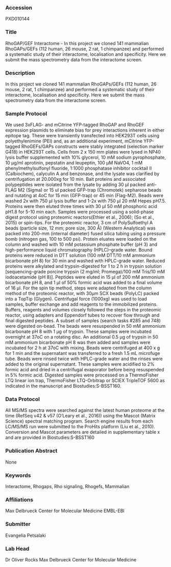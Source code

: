 ### Accession
PXD010144

### Title
RhoGAP/GEF Interactome - In this project we cloned 141 mammalian RhoGAPs/GEFs (112 human, 26 mouse, 2 rat, 1 chimpanzee) and performed a systematic study of their interactome, localisation and specificity. Here we submit the mass spectrometry data from the interactome screen.

### Description
In this project we cloned 141 mammalian RhoGAPs/GEFs (112 human, 26 mouse, 2 rat, 1 chimpanzee) and performed a systematic study of their interactome, localisation and specificity. Here we submit the mass spectrometry data from the interactome screen.

### Sample Protocol
We used 3xFLAG- and mCitrine YFP-tagged RhoGAP and RhoGEF expression plasmids to eliminate bias for prey interactions inherent in either epitope tag. These were transiently transfected into HEK293T cells using polyethylenimine (PEI) and, as an additional experiment, mCitrine YFP-tagged RhoGEFs/GAPs constructs were stably integrated (selection marker G418) in HEK293T cells. Cells from 2 x 150 mm plates were lysed in NP40 lysis buffer supplemented with 10% glycerol, 10 mM sodium pyrophosphate, 10 μg/ml aprotinin, pepstatin and leupeptin, 100 μM NaVO4, 1 mM phenylmethylsulfonyl fluoride, 1:1000 phosphatase inhibitor cocktail II (Calbiochem), calyculin A and benzonase, and the lysate was clarified by centrifugation at 20.000xg for 10 min.  Bait proteins and associated polypeptides were isolated from the lysate by adding 30 μl packed anti-FLAG M2 (Sigma) or 15 ul packed GFP-trap (Chromotek) sepharose beads and nutating at 4oC for 15 min (GFP-trap) or 45 min (Flag-M2).  Beads were washed 2x with 750 μl lysis buffer and 1-2x with 750 μl 20 mM Hepes pH7.5. Proteins were then eluted three times with 30 μl 50 mM phosphoric acid pH1.8 for 5-10 min each.  Samples were processed using a solid-phase digest protocol using proteomic reactors(Ethier et al., 2006); (So et al., 2015)  or spin-tips. For the proteomic reactor, 3 cm of PolySulfoethyl A beads (particle size, 12 mm; pore size, 300 Å) (Western Analytical) was packed into 200-mm (internal diameter) fused silica tubing using a pressure bomb (nitrogen gas, 100 to 500 psi). Protein eluates were loaded on the column and washed with 10 mM potassium phosphate buffer (pH 3) and high-performance liquid chromatography (HPLC)–grade water. Bound proteins were reduced in DTT solution (100 mM DTT/10 mM  ammonium bicarbonate pH 8) for 30 min and washed with HPLC-grade water. Reduced proteins were alkylated and trypsin-digested for 1 to 2 h in trypsin solution [sequencing-grade porcine trypsin (2 mg/ml; Promega)/100 mM Tris/10 mM iodoacetamide (pH 8)]. Peptides were eluted in 15 μl of 200 mM ammonium bicarbonate pH 8, and 1 μl of 50% formic acid was added to a final volume of 16 μl. For the spin tip method, steps were adapted from the column method of the proteomic reactor, with 30μm SCX beads (PolyLC) packed into a TopTip (Glygen). Centrifugal force (1000xg) was used to load samples, buffer exchange and add reagents to the immobilized proteins. Buffers, reagents and volumes closely followed the steps in the proteomic reactor, using adapters and Eppendorf tubes to recover flow through and final digested peptides.  A subset of samples (search tasks #285 and 748) were digested on-bead.  The beads were resuspended in 50 mM ammonium bicarbonate pH 8 with 1 μg of trypsin. These samples were incubated overnight at 37oC on a rotating disc. An additional 0.5 μg of trypsin in 50 mM ammonium bicarbonate pH 8 was then added and samples were incubated for 2 h at 37oC with mixing. Beads were centrifuged at 400 x g for 1 min and the supernatant was transferred to a fresh 1.5 mL microfuge tube. Beads were rinsed twice with HPLC-grade water and the rinses were added to the original supernatant. These samples were acidified to 2% formic acid and dried in a centrifugal evaporator before being resuspended in 5% formic acid.  Digested samples were processed on a ThermoFisher LTQ linear ion trap, ThermoFisher LTQ-Orbitrap or SCIEX TripleTOF 5600 as indicated in the manuscript and Biostudies:S-BSST160.

### Data Protocol
All MS/MS spectra were searched against the latest human proteome at the time (RefSeq v42 & v57 (O’Leary et al., 2016)) using the Mascot (Matrix Science) spectral matching program. Search engine results from each LC/MS/MS run were submitted to the ProHits platform (Liu et al., 2010). Conversion and Mascot parameters are detailed in supplementary table x and are provided in Biostudies:S-BSST160

### Publication Abstract
None

### Keywords
Interactome, Rhogaps, Rho signaling, Rhogefs, Mammalian

### Affiliations
Max Delbrueck Center for Molecular Medicine
EMBL-EBI

### Submitter
Evangelia Petsalaki

### Lab Head
Dr Oliver Rocks
Max Delbrueck Center for Molecular Medicine


